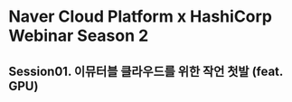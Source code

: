 # Naver Cloud Platform x HashiCorp Webinar Season 2

## Session01. 이뮤터블 클라우드를 위한 작언 첫발 (feat. GPU)

